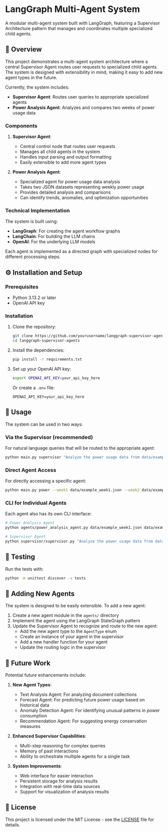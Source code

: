 # LangGraph Multi-Agent System

A modular multi-agent system built with LangGraph, featuring a Supervisor Architecture pattern that manages and coordinates multiple specialized child agents.

## 🧠 Overview

This project demonstrates a multi-agent system architecture where a central Supervisor Agent routes user requests to specialized child agents. The system is designed with extensibility in mind, making it easy to add new agent types in the future.

Currently, the system includes:

- **Supervisor Agent**: Routes user queries to appropriate specialized agents
- **Power Analysis Agent**: Analyzes and compares two weeks of power usage data

### Components

1. **Supervisor Agent**:
   - Central control node that routes user requests
   - Manages all child agents in the system
   - Handles input parsing and output formatting
   - Easily extensible to add more agent types

2. **Power Analysis Agent**:
   - Specialized agent for power usage data analysis
   - Takes two JSON datasets representing weekly power usage
   - Provides detailed analysis and comparisons
   - Can identify trends, anomalies, and optimization opportunities

### Technical Implementation

The system is built using:
- **LangGraph**: For creating the agent workflow graphs
- **LangChain**: For building the LLM chains
- **OpenAI**: For the underlying LLM models

Each agent is implemented as a directed graph with specialized nodes for different processing steps.

## ⚙️ Installation and Setup

### Prerequisites

- Python 3.13.2 or later
- OpenAI API key

### Installation

1. Clone the repository:
   ```bash
   git clone https://github.com/yourusername/langgraph-supervisor-agents.git
   cd langgraph-supervisor-agents
   ```

2. Install the dependencies:
   ```bash
   pip install -r requirements.txt
   ```

3. Set up your OpenAI API key:
   ```bash
   export OPENAI_API_KEY=your_api_key_here
   ```
   
   Or create a `.env` file:
   ```
   OPENAI_API_KEY=your_api_key_here
   ```

## 🚀 Usage

The system can be used in two ways:

### Via the Supervisor (recommended)

For natural language queries that will be routed to the appropriate agent:

```bash
python main.py supervisor "Analyze the power usage data from data/example_week1.json and data/example_week2.json"
```

### Direct Agent Access

For directly accessing a specific agent:

```bash
python main.py power --week1 data/example_week1.json --week2 data/example_week2.json
```

### CLI for Individual Agents

Each agent also has its own CLI interface:

```bash
# Power Analysis Agent
python agents/power_analysis_agent.py data/example_week1.json data/example_week2.json

# Supervisor Agent
python supervisor/supervisor.py "Analyze the power usage data from data/example_week1.json and data/example_week2.json"
```

## 🧪 Testing

Run the tests with:

```bash
python -m unittest discover -s tests
```

## 📝 Adding New Agents

The system is designed to be easily extensible. To add a new agent:

1. Create a new agent module in the `agents/` directory
2. Implement the agent using the LangGraph StateGraph pattern
3. Update the Supervisor Agent to recognize and route to the new agent:
   - Add the new agent type to the `AgentType` enum
   - Create an instance of your agent in the supervisor
   - Add a new handler function for your agent
   - Update the routing logic in the supervisor

## 🔮 Future Work

Potential future enhancements include:

1. **New Agent Types**:
   - Text Analysis Agent: For analyzing document collections
   - Forecast Agent: For predicting future power usage based on historical data
   - Anomaly Detection Agent: For identifying unusual patterns in power consumption
   - Recommendation Agent: For suggesting energy conservation measures

2. **Enhanced Supervisor Capabilities**:
   - Multi-step reasoning for complex queries
   - Memory of past interactions
   - Ability to orchestrate multiple agents for a single task

3. **System Improvements**:
   - Web interface for easier interaction
   - Persistent storage for analysis results
   - Integration with real-time data sources
   - Support for visualization of analysis results

## 📄 License

This project is licensed under the MIT License - see the [LICENSE](LICENSE) file for details.